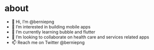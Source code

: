 # about

- 👋 Hi, I’m @berniepng
- 👀 I’m interested in building mobile apps
- 🌱 I’m currently learning bubble and flutter
- 💞️ I’m looking to collaborate on health care and services related apps
- 📫 Reach me on Twitter @berniepng
